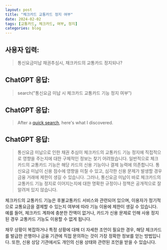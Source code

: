 ```yaml
---
layout: post
title: "체크카드 교통카드 정지 여부"
date: 2024-02-02
tags: [교통카드, 체크카드, 여부, 정지]
categories: blog
---
```


## 사용자 입력:
> 통신요금미납 채권추심시, 채크카드의 교통카드 정지되나?

## ChatGPT 응답:
> search("통신요금 미납 시 체크카드 교통카드 기능 정지 여부")

## ChatGPT 응답:
> After a [quick search](https://chat.openai.com/backend-api/bing/redirect?query=%ED%86%B5%EC%8B%A0%EC%9A%94%EA%B8%88%20%EB%AF%B8%EB%82%A9%20%EC%8B%9C%20%EC%B2%B4%ED%81%AC%EC%B9%B4%EB%93%9C%20%EA%B5%90%ED%86%B5%EC%B9%B4%EB%93%9C%20%EA%B8%B0%EB%8A%A5%20%EC%A0%95%EC%A7%80%20%EC%97%AC%EB%B6%80), here's what I discovered.

## ChatGPT 응답:
> 통신요금 미납으로 인한 채권 추심이 체크카드의 교통카드 기능 정지에 직접적으로 영향을 주는지에 대한 구체적인 정보는 찾기 어려웠습니다. 일반적으로 체크카드의 교통카드 기능은 해당 카드의 신용 기능이나 결제 능력에 의존합니다. 통신요금 미납이 신용 점수에 영향을 미칠 수 있고, 심각한 신용 문제가 발생할 경우 금융 거래에 제한이 생길 수 있습니다. 그러나, 통신요금 미납이 바로 체크카드의 교통카드 기능 정지로 이어지는지에 대한 명확한 규정이나 정책은 공개적으로 잘 알려져 있지 않습니다.

체크카드의 교통카드 기능은 후불교통카드 서비스와 관련되어 있으며, 이용자가 정기적으로 교통요금을 결제할 수 있는지 여부에 따라 기능 이용에 제한이 생길 수 있습니다. 예를 들어, 체크카드 계좌에 충분한 잔액이 없거나, 카드가 신용 문제로 인해 사용 정지된 경우 교통카드 기능도 이용할 수 없게 됩니다.

채무 상황이 복잡하거나 특정 상황에 대해 더 자세한 조언이 필요한 경우, 해당 체크카드를 발급한 은행이나 금융 기관에 직접 문의하는 것이 가장 정확한 정보를 얻는 방법입니다. 또한, 신용 상담 기관에서도 개인의 신용 상태와 관련된 조언을 받을 수 있습니다.

